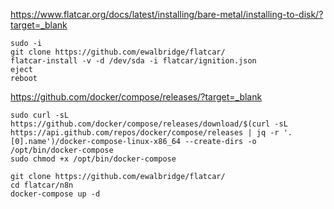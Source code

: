 https://www.flatcar.org/docs/latest/installing/bare-metal/installing-to-disk/?target=_blank
~~~
sudo -i
git clone https://github.com/ewalbridge/flatcar/
flatcar-install -v -d /dev/sda -i flatcar/ignition.json
eject
reboot
~~~
https://github.com/docker/compose/releases/?target=_blank
~~~
sudo curl -sL https://github.com/docker/compose/releases/download/$(curl -sL https://api.github.com/repos/docker/compose/releases | jq -r '.[0].name')/docker-compose-linux-x86_64 --create-dirs -o /opt/bin/docker-compose
sudo chmod +x /opt/bin/docker-compose
~~~

~~~
git clone https://github.com/ewalbridge/flatcar/
cd flatcar/n8n
docker-compose up -d
~~~

